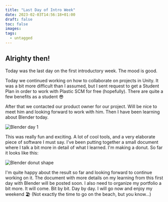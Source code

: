 ```yaml
---
title: "Last Day of Intro Week"
date: 2023-02-03T14:56:18+01:00
draft: false
toc: false
images:
tags:
  - untagged
---
```


## Alrighty then!
Today was the last day on the first introductory week. The mood is good.

Today we continued working on how to collaborate on projects in Unity. It was a bit more difficult than I assumed, but I sent request to get a Student Plan in order to work with Plastic SCM for free (hopefully). There are quite a few benefits as a student 😎

After that we contacted our product owner for our project. Will be nice to meet him and looking forward to work with him. Then I have been learning about Blender today.

![Blender day 1](/Blender/Donut_Tutorial/blender_day_1.jpg)

This was really fun and exciting. A lot of cool tools, and a very elaborate piece of software I must say. I've been putting together a small document where I talk a bit more in detail of what I learned. I'm making a donut. So far it looks like this:

![Blender donut shape](/Blender/Donut_Tutorial/imperfection.JPG)

I'm quite happy about the result so far and looking forward to continue working on it. The document with more details on my learning from this first day with Blender will be posted soon. I also need to organize my portfolio a bit more. It will come. Bit by bit. Day by day. I will go now and enjoy my weekend 🏖️
(Not exactly the time to go on the beach, but you know...)